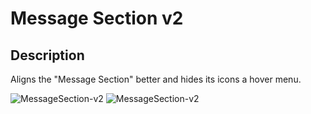 # Message Section v2

## Description

Aligns the "Message Section" better and hides its icons a hover menu.

![MessageSection-v2](/docs/_media/MessageSection-v2_01.png)
![MessageSection-v2](/docs/_media/MessageSection-v2_02.png)